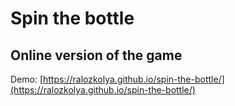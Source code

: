 # Spin the bottle
## Online version of the game

Demo: [https://ralozkolya.github.io/spin-the-bottle/](https://ralozkolya.github.io/spin-the-bottle/)
